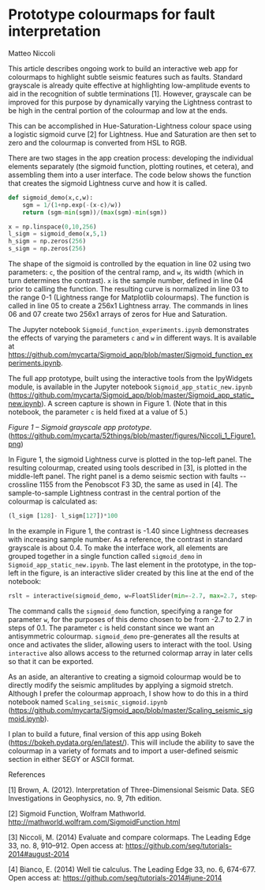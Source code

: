 # Prototype colourmaps for fault interpretation

Matteo Niccoli

This article describes ongoing work to build an interactive web app for colourmaps to highlight subtle seismic features such as faults. Standard grayscale is already quite effective at highlighting low-amplitude events to aid in the recognition of subtle terminations [1]. However, grayscale can be improved for this purpose by dynamically varying the Lightness contrast to be high in the central portion of the colourmap and low at the ends.

This can be accomplished in Hue-Saturation-Lightness colour space using a logistic sigmoid curve [2] for Lightness. Hue and Saturation are then set to zero and the colourmap is converted from HSL to RGB. 

There are two stages in the app creation process: developing the individual elements separately (the sigmoid function, plotting routines, et cetera), and assembling them into a user interface. The code below shows the function that creates the sigmoid Lightness curve and how it is called.

```python
def sigmoid_demo(x,c,w):
    sgm = 1/(1+np.exp(-(x-c)/w))
    return (sgm-min(sgm))/(max(sgm)-min(sgm))

x = np.linspace(0,10,256)
l_sigm = sigmoid_demo(x,5,1)
h_sigm = np.zeros(256)
s_sigm = np.zeros(256)
```
   
The shape of the sigmoid is controlled by the equation in line 02 using two parameters: `c`, the position of the central ramp, and `w`, its width (which in turn determines the contrast). `x` is the sample number, defined in line 04 prior to calling the function. The resulting curve is normalized in line 03 to the range 0-1 (Lightness range for Matplotlib colourmaps). The function is called in line 05 to create a 256x1 Lightness array. The commands in lines 06 and 07 create two 256x1 arrays of zeros for Hue and Saturation.

The Jupyter notebook `Sigmoid_function_experiments.ipynb` demonstrates the effects of varying the parameters `c` and `w` in different ways. It is available at https://github.com/mycarta/Sigmoid_app/blob/master/Sigmoid_function_experiments.ipynb.

The full app prototype, built using the interactive tools from the IpyWidgets module, is available in the Jupyter notebook `Sigmoid_app_static_new.ipynb` (https://github.com/mycarta/Sigmoid_app/blob/master/Sigmoid_app_static_new.ipynb). A screen capture is shown in Figure 1. (Note that in this notebook, the parameter `c` is held fixed at a value of 5.)

_Figure 1 – Sigmoid grayscale app prototype._
(https://github.com/mycarta/52things/blob/master/figures/Niccoli_1_Figure1.png)

In Figure 1, the sigmoid Lightness curve is plotted in the top-left panel. The resulting colourmap, created using tools described in [3], is plotted in the middle-left panel. The right panel is a demo seismic section with faults -- crossline 1155 from the Penobscot F3 3D, the same as used in [4]. The sample-to-sample Lightness contrast in the central portion of the colourmap is calculated as:

```python
(l_sigm [128]- l_sigm[127])*100
```

In the example in Figure 1, the contrast is -1.40 since Lightness decreases with increasing sample number. As a reference, the contrast in standard grayscale is about 0.4. 
To make the interface work, all elements are grouped together in a single function called `sigmoid_demo` in `Sigmoid_app_static_new.ipynb`. The last element in the prototype, in the top-left in the figure, is an interactive slider created by this line at the end of the notebook:

```python
rslt = interactive(sigmoid_demo, w=FloatSlider(min=-2.7, max=2.7, step=0.1, value = 1))
```

The command calls the `sigmoid_demo` function, specifying a range for parameter `w`, for the purposes of this demo chosen to be from -2.7 to 2.7 in steps of 0.1. The parameter `c` is held constant since we want an antisymmetric colourmap. `sigmoid_demo` pre-generates all the results at once and activates the slider, allowing users to interact with the tool. Using `interactive` also allows access to the returned colormap array in later cells so that it can be exported.

As an aside, an alterantive to creating a sigmoid colourmap would be to directly modify the seismic amplitudes by applying a sigmoid stretch. Although I prefer the colourmap approach, I show how to do this in a third notebook named `Scaling_seismic_sigmoid.ipynb` (https://github.com/mycarta/Sigmoid_app/blob/master/Scaling_seismic_sigmoid.ipynb).

I plan to build a future, final version of this app using Bokeh (https://bokeh.pydata.org/en/latest/). This will include the ability to save the colourmap in a variety of formats and to import a user-defined seismic section in either SEGY or ASCII format.



References

[1] Brown, A. (2012). Interpretation of Three-Dimensional Seismic Data. SEG Investigations in Geophysics, no. 9, 7th edition.

[2] Sigmoid Function, Wolfram Mathworld. http://mathworld.wolfram.com/SigmoidFunction.html

[3] Niccoli, M. (2014) Evaluate and compare colormaps. The Leading Edge 33, no. 8, 910–912. Open access at: https://github.com/seg/tutorials-2014#august-2014

[4] Bianco, E. (2014) Well tie calculus. The Leading Edge 33, no. 6, 674-677. Open access at: https://github.com/seg/tutorials-2014#june-2014
